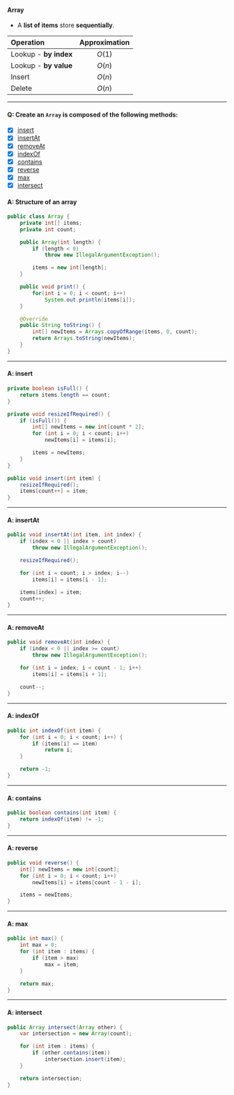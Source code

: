 #### Array

-   A **list of items** store **sequentially**.

| Operation             | Approximation |
| :-------------------- | :-----------: |
| Lookup - **by index** |    $O(1)$     |
| Lookup - **by value** |    $O(n)$     |
| Insert                |    $O(n)$     |
| Delete                |    $O(n)$     |

---

#### Q: Create an `Array` is composed of the following methods:

-   [x] [insert](#a-insert)
-   [x] [insertAt](#a-insertat)
-   [x] [removeAt](#a-removeat)
-   [x] [indexOf](#a-indexof)
-   [x] [contains](#a-contains)
-   [x] [reverse](#a-reverse)
-   [x] [max](#a-max)
-   [x] [intersect](#a-intersect)

#### A: Structure of an array

```Java
public class Array {
    private int[] items;
    private int count;

    public Array(int length) {
        if (length < 0)
            throw new IllegalArgumentException();

        items = new int[length];
    }

    public void print() {
        for(int i = 0; i < count; i++)
            System.out.println(items[i]);
    }

    @Override
    public String toString() {
        int[] newItems = Arrays.copyOfRange(items, 0, count);
        return Arrays.toString(newItems);
    }
}
```

---

#### A: insert

```Java
private boolean isFull() {
    return items.length == count;
}

private void resizeIfRequired() {
    if (isFull()) {
        int[] newItems = new int[count * 2];
        for (int i = 0; i < count; i++)
            newItems[i] = items[i];

        items = newItems;
    }
}

public void insert(int item) {
    resizeIfRequired();
    items[count++] = item;
}
```

---

#### A: insertAt

```Java
public void insertAt(int item, int index) {
    if (index < 0 || index > count)
        throw new IllegalArgumentException();

    resizeIfRequired();

    for (int i = count; i > index; i--)
        items[i] = items[i - 1];

    items[index] = item;
    count++;
}
```

---

#### A: removeAt

```Java
public void removeAt(int index) {
    if (index < 0 || index >= count)
        throw new IllegalArgumentException();

    for (int i = index; i < count - 1; i++)
        items[i] = items[i + 1];

    count--;
}
```

---

#### A: indexOf

```Java
public int indexOf(int item) {
    for (int i = 0; i < count; i++) {
        if (items[i] == item)
            return i;
    }

    return -1;
}
```

---

#### A: contains

```Java
public boolean contains(int item) {
    return indexOf(item) != -1;
}
```

---

#### A: reverse

```Java
public void reverse() {
    int[] newItems = new int[count];
    for (int i = 0; i < count; i++)
        newItems[i] = items[count - 1 - i];

    items = newItems;
}
```

---

#### A: max

```Java
public int max() {
    int max = 0;
    for (int item : items) {
        if (item > max)
            max = item;
    }

    return max;
}
```

---

#### A: intersect

```Java
public Array intersect(Array other) {
    var intersection = new Array(count);

    for (int item : items) {
        if (other.contains(item))
            intersection.insert(item);
    }

    return intersection;
}
```
